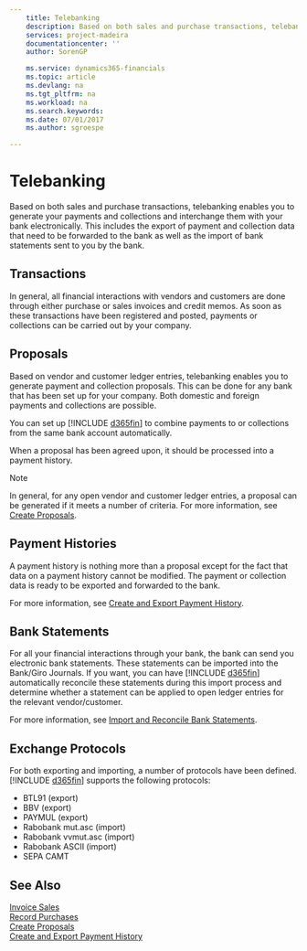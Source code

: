 ```yaml
---
    title: Telebanking
    description: Based on both sales and purchase transactions, telebanking enables you to generate your payments and collections and interchange them with your bank electronically.
    services: project-madeira
    documentationcenter: ''
    author: SorenGP

    ms.service: dynamics365-financials
    ms.topic: article
    ms.devlang: na
    ms.tgt_pltfrm: na
    ms.workload: na
    ms.search.keywords:
    ms.date: 07/01/2017
    ms.author: sgroespe

---
```

# Telebanking
Based on both sales and purchase transactions, telebanking enables you to generate your payments and collections and interchange them with your bank electronically. This includes the export of payment and collection data that need to be forwarded to the bank as well as the import of bank statements sent to you by the bank.  

## Transactions  
In general, all financial interactions with vendors and customers are done through either purchase or sales invoices and credit memos. As soon as these transactions have been registered and posted, payments or collections can be carried out by your company.  

## Proposals  
Based on vendor and customer ledger entries, telebanking enables you to generate payment and collection proposals. This can be done for any bank that has been set up for your company. Both domestic and foreign payments and collections are possible.  

You can set up [!INCLUDE [d365fin](../../includes/d365fin_md.md)] to combine payments to or collections from the same bank account automatically.  

When a proposal has been agreed upon, it should be processed into a payment history.  

> [!NOTE]  
>  In general, for any open vendor and customer ledger entries, a proposal can be generated if it meets a number of criteria. For more information, see [Create Proposals](how-to-create-proposals.md).  

## Payment Histories  
A payment history is nothing more than a proposal except for the fact that data on a payment history cannot be modified. The payment or collection data is ready to be exported and forwarded to the bank.  

 For more information, see [Create and Export Payment History](how-to-create-and-export-payment-history.md).  

## Bank Statements  
 For all your financial interactions through your bank, the bank can send you electronic bank statements. These statements can be imported into the Bank/Giro Journals. If you want, you can have [!INCLUDE [d365fin](../../includes/d365fin_md.md)] automatically reconcile these statements during this import process and determine whether a statement can be applied to open ledger entries for the relevant vendor/customer.  

 For more information, see [Import and Reconcile Bank Statements](how-to-import-and-reconcile-bank-statements.md).  

## Exchange Protocols  
 For both exporting and importing, a number of protocols have been defined. [!INCLUDE [d365fin](../../includes/d365fin_md.md)] supports the following protocols:  

- BTL91 (export)  
- BBV (export)  
- PAYMUL (export)  
- Rabobank mut.asc (import)  
- Rabobank vvmut.asc (import)  
- Rabobank ASCII (import)  
- SEPA CAMT  

## See Also  
 [Invoice Sales](../../sales-how-invoice-sales.md)   
 [Record Purchases](../../purchasing-how-record-purchases.md)   
 [Create Proposals](how-to-create-proposals.md)   
 [Create and Export Payment History](how-to-create-and-export-payment-history.md)
